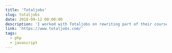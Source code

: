 ```yaml
---
title: 'Totaljobs'
slug: totaljobs
date: 2018-09-12 00:00:00
description: 'I worked with Totaljobs on rewriting part of their course booking flow to allow for the sale of e-courses online.'
link: 'https://www.totaljobs.com/'
tags:
  - php
  - javascript
---
```

